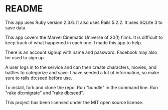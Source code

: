 # README

This app uses Ruby version 2.3.6. It also uses Rails 5.2.2. It uses SQLite 3 to save data. 

This app covers the Marvel Cinematic Universe of 20(!) films. It is difficult to keep track of what happened in each one. I made this app to help.

There is an account signup with name and password. Facebook may also be used to sign up.

A user logs in to the service and can then create characters, movies, and battles to categorize and save. I have seeded a lot of information, so make sure to rails db:seed before use.

To install, fork and clone the repo. Run "bundle" in the command line. Run "rake db:migrate" and "rake db:seed".

This project has been licensed under the MIT open source license.